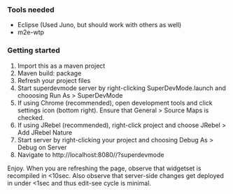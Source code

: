 

### Tools needed

* Eclipse (Used Juno, but should work with others as well)
* m2e-wtp

### Getting started

1) Import this as a maven project
2) Maven build: package
3) Refresh your project files
4) Start superdevmode server by right-clicking SuperDevMode.launch and chooosing Run As > SuperDevMode
5) If using Chrome (recommended), open development tools and click settings icon (bottom right). Ensure that General > Source Maps is checked. 
6) If using JRebel (recommended), right-click project and choose JRebel > Add JRebel Nature
7) Start server by right-clicking your project and choosing Debug As > Debug on Server
8) Navigate to http://localhost:8080/<your project name>/?superdevmode

Enjoy. When you are refreshing the page, observe that widgetset is recompiled in <10sec. Also observe that server-side changes get deployed in under <1sec and thus edit-see cycle is minimal.